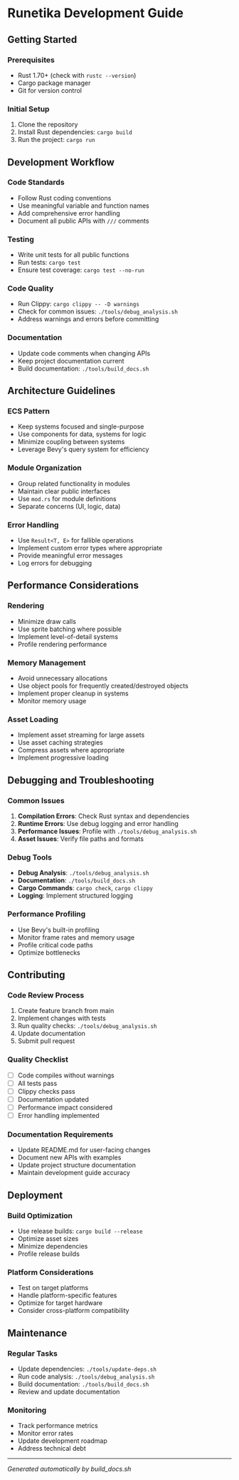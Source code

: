 # Runetika Development Guide

## Getting Started

### Prerequisites
- Rust 1.70+ (check with `rustc --version`)
- Cargo package manager
- Git for version control

### Initial Setup
1. Clone the repository
2. Install Rust dependencies: `cargo build`
3. Run the project: `cargo run`

## Development Workflow

### Code Standards
- Follow Rust coding conventions
- Use meaningful variable and function names
- Add comprehensive error handling
- Document all public APIs with `///` comments

### Testing
- Write unit tests for all public functions
- Run tests: `cargo test`
- Ensure test coverage: `cargo test --no-run`

### Code Quality
- Run Clippy: `cargo clippy -- -D warnings`
- Check for common issues: `./tools/debug_analysis.sh`
- Address warnings and errors before committing

### Documentation
- Update code comments when changing APIs
- Keep project documentation current
- Build documentation: `./tools/build_docs.sh`

## Architecture Guidelines

### ECS Pattern
- Keep systems focused and single-purpose
- Use components for data, systems for logic
- Minimize coupling between systems
- Leverage Bevy's query system for efficiency

### Module Organization
- Group related functionality in modules
- Maintain clear public interfaces
- Use `mod.rs` for module definitions
- Separate concerns (UI, logic, data)

### Error Handling
- Use `Result<T, E>` for fallible operations
- Implement custom error types where appropriate
- Provide meaningful error messages
- Log errors for debugging

## Performance Considerations

### Rendering
- Minimize draw calls
- Use sprite batching where possible
- Implement level-of-detail systems
- Profile rendering performance

### Memory Management
- Avoid unnecessary allocations
- Use object pools for frequently created/destroyed objects
- Implement proper cleanup in systems
- Monitor memory usage

### Asset Loading
- Implement asset streaming for large assets
- Use asset caching strategies
- Compress assets where appropriate
- Implement progressive loading

## Debugging and Troubleshooting

### Common Issues
1. **Compilation Errors**: Check Rust syntax and dependencies
2. **Runtime Errors**: Use debug logging and error handling
3. **Performance Issues**: Profile with `./tools/debug_analysis.sh`
4. **Asset Issues**: Verify file paths and formats

### Debug Tools
- **Debug Analysis**: `./tools/debug_analysis.sh`
- **Documentation**: `./tools/build_docs.sh`
- **Cargo Commands**: `cargo check`, `cargo clippy`
- **Logging**: Implement structured logging

### Performance Profiling
- Use Bevy's built-in profiling
- Monitor frame rates and memory usage
- Profile critical code paths
- Optimize bottlenecks

## Contributing

### Code Review Process
1. Create feature branch from main
2. Implement changes with tests
3. Run quality checks: `./tools/debug_analysis.sh`
4. Update documentation
5. Submit pull request

### Quality Checklist
- [ ] Code compiles without warnings
- [ ] All tests pass
- [ ] Clippy checks pass
- [ ] Documentation updated
- [ ] Performance impact considered
- [ ] Error handling implemented

### Documentation Requirements
- Update README.md for user-facing changes
- Document new APIs with examples
- Update project structure documentation
- Maintain development guide accuracy

## Deployment

### Build Optimization
- Use release builds: `cargo build --release`
- Optimize asset sizes
- Minimize dependencies
- Profile release builds

### Platform Considerations
- Test on target platforms
- Handle platform-specific features
- Optimize for target hardware
- Consider cross-platform compatibility

## Maintenance

### Regular Tasks
- Update dependencies: `./tools/update-deps.sh`
- Run code analysis: `./tools/debug_analysis.sh`
- Build documentation: `./tools/build_docs.sh`
- Review and update documentation

### Monitoring
- Track performance metrics
- Monitor error rates
- Update development roadmap
- Address technical debt

---

*Generated automatically by build_docs.sh*
